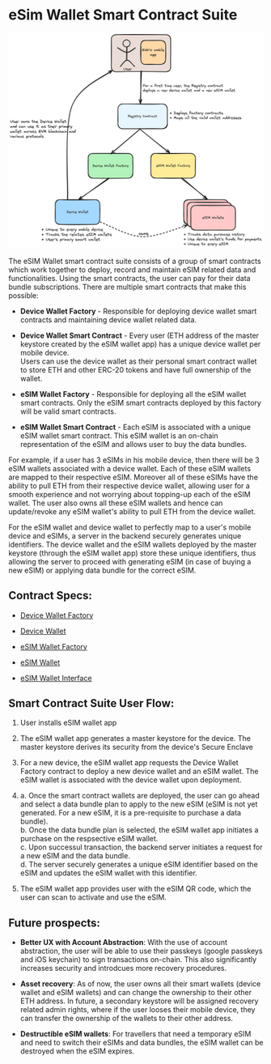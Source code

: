 
# eSim Wallet Smart Contract Suite

![](./resources/eSIMWallet-SCS.png)

The eSIM Wallet smart contract suite consists of a group of smart contracts which work together to deploy, record and maintain eSIM related data and functionalities. Using the smart contracts, the user can pay for their data bundle subscriptions. There are multiple smart contracts that make this possible:  
* **Device Wallet Factory** - Responsible for deploying device wallet smart contracts and maintaining device wallet related data.  

* **Device Wallet Smart Contract** - Every user (ETH address of the master keystore created by the eSIM wallet app) has a unique device wallet per mobile device.  
Users can use the device wallet as their personal smart contract wallet to store ETH and other ERC-20 tokens and have full ownership of the wallet.    

* **eSIM Wallet Factory** - Responsible for deploying all the eSIM wallet smart contracts. Only the eSIM smart contracts deployed by this factory will be valid smart contracts.  

* **eSIM Wallet Smart Contract** - Each eSIM is associated with a unique eSIM wallet smart contract. This eSIM wallet is an on-chain representation of the eSIM and allows user to buy the data bundles.  

For example, if a user has 3 eSIMs in his mobile device, then there will be 3 eSIM wallets associated with a device wallet. Each of these eSIM wallets are mapped to their respective eSIM. Moreover all of these eSIMs have the ability to pull ETH from their respective device wallet, allowing user for a smooth experience and not worrying about topping-up each of the eSIM wallet. The user also owns all these eSIM wallets and hence can update/revoke any eSIM wallet's ability to pull ETH from the device wallet.

For the eSIM wallet and device wallet to perfectly map to a user's mobile device and eSIMs, a server in the backend securely generates unique identifiers. The device wallet and the eSIM wallets deployed by the master keystore (through the eSIM wallet app) store these unique identifiers, thus allowing the server to proceed with generating eSIM (in case of buying a new eSIM) or applying data bundle for the correct eSIM.


## Contract Specs:

* [Device Wallet Factory](./docs/device-wallet/DeviceWalletFactory.md)  

* [Device Wallet](./docs/device-wallet/DeviceWallet.md)  

* [eSIM Wallet Factory](./docs/esim-wallet/ESIMWalletFactory.md)  

* [eSIM Wallet](./docs/esim-wallet/ESIMWallet.md)

* [eSIM Wallet Interface](./docs/interfaces/IOwnableESIMWallet.md)

## Smart Contract Suite User Flow:

1. User installs eSIM wallet app  

2. The eSIM wallet app generates a master keystore for the device. The master keystore derives its security from the device's Secure Enclave  
    
3. For a new device, the eSIM wallet app requests the Device Wallet Factory contract to deploy a new device wallet and an eSIM wallet. The eSIM wallet is associated with the device wallet upon deployment.  
    
4. a. Once the smart contract wallets are deployed, the user can go ahead and select a data bundle plan to apply to the new eSIM (eSIM is not yet generated. For a new eSIM, it is a pre-requisite to purchase a data bundle).  
b. Once the data bundle plan is selected, the eSIM wallet app initiates a purchase on the respsective eSIM wallet.  
c. Upon successul transaction, the backend server initiates a request for a new eSIM and the data bundle.  
d. The server securely generates a unique eSIM identifier based on the eSIM and updates the eSIM wallet with this identifier.  

5. The eSIM wallet app provides user with the eSIM QR code, which the user can scan to activate and use the eSIM.  


## Future prospects:

* **Better UX with Account Abstraction**: With the use of account abstraction, the user will be able to use their passkeys (google passkeys and iOS keychain) to sign transactions on-chain. This also significantly increases security and introdcues more recovery procedures.  

* **Asset recovery**: As of now, the user owns all their smart wallets (device wallet and eSIM wallets) and can change the ownership to their other ETH address. In future, a secondary keystore will be assigned recovery related admin rights, where if the user looses their mobile device, they can transfer the ownership of the wallets to their other address.  

* **Destructible eSIM wallets**: For travellers that need a temporary eSIM and need to switch their eSIMs and data bundles, the eSIM wallet can be destroyed when the eSIM expires.  
